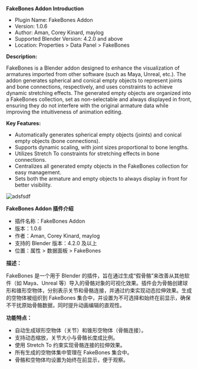 **FakeBones Addon Introduction**

* Plugin Name: FakeBones Addon
* Version: 1.0.6
* Author: Aman, Corey Kinard, maylog
* Supported Blender Version: 4.2.0 and above
* Location: Properties > Data Panel > FakeBones

**Description:**

  FakeBones is a Blender addon designed to enhance the visualization of armatures imported from other software (such as Maya, Unreal, etc.). The addon generates spherical and conical empty objects to represent joints and bone connections, respectively, and uses constraints to achieve dynamic stretching effects. The generated empty objects are organized into a FakeBones collection, set as non-selectable and always displayed in front, ensuring they do not interfere with the original armature data while improving the intuitiveness of animation editing.

**Key Features:**
* Automatically generates spherical empty objects (joints) and conical empty objects (bone connections).  
* Supports dynamic scaling, with joint sizes proportional to bone lengths.  
* Utilizes Stretch To constraints for stretching effects in bone connections.  
* Centralizes all generated empty objects in the FakeBones collection for easy management.  
* Sets both the armature and empty objects to always display in front for better visibility.

![adsfsdf](https://github.com/user-attachments/assets/37d56f33-f7e1-4d11-95ce-8f3e9021134a)

**FakeBones Addon 插件介绍**

* 插件名称：FakeBones Addon
* 版本：1.0.6
* 作者：Aman, Corey Kinard, maylog
* 支持的 Blender 版本：4.2.0 及以上
* 位置：属性 > 数据面板 > FakeBones

**描述：**

  FakeBones 是一个用于 Blender 的插件，旨在通过生成“假骨骼”来改善从其他软件（如 Maya、Unreal 等）导入的骨骼对象的可视化效果。插件会为骨骼创建球形和锥形空物体，分别表示关节和骨骼连接，并通过约束实现动态拉伸效果。生成的空物体被组织到 FakeBones 集合中，并设置为不可选择和始终在前显示，确保不干扰原始骨骼数据，同时提升动画编辑的直观性。

**功能特点：**  
* 自动生成球形空物体（关节）和锥形空物体（骨骼连接）。  
* 支持动态缩放，关节大小与骨骼长度成比例。  
* 使用 Stretch To 约束实现骨骼连接的拉伸效果。  
* 所有生成的空物体集中管理在 FakeBones 集合中。  
* 骨骼和空物体均设置为始终在前显示，便于观察。

